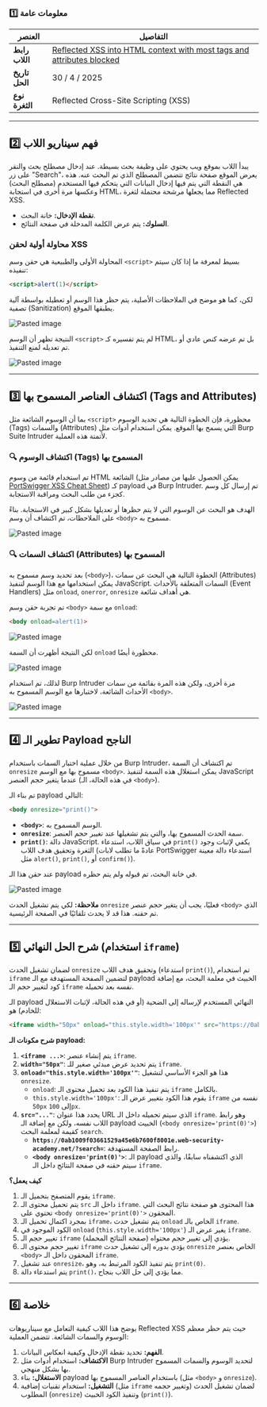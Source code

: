 ### 1️⃣ معلومات عامة

| العنصر         | التفاصيل                                                                                                                                                                                           |
| -------------- | -------------------------------------------------------------------------------------------------------------------------------------------------------------------------------------------------- |
| **رابط اللاب** | [Reflected XSS into HTML context with most tags and attributes blocked](https://portswigger.net/web-security/cross-site-scripting/contexts/lab-html-context-with-most-tags-and-attributes-blocked) |
| **تاريخ الحل** | 30 / 4 / 2025                                                                                                                                                                                      |
| **نوع الثغرة** | Reflected Cross-Site Scripting (XSS)                                                                                                                                                               |

---


## 2️⃣ فهم سيناريو اللاب

يبدأ اللاب بموقع ويب يحتوي على وظيفة بحث بسيطة. عند إدخال مصطلح بحث والنقر على زر "Search"، يعرض الموقع صفحة نتائج تتضمن المصطلح الذي تم البحث عنه. هذه هي النقطة التي يتم فيها إدخال البيانات التي يتحكم فيها المستخدم (مصطلح البحث) وعكسها مرة أخرى في استجابة HTML، مما يجعلها مرشحة محتملة لثغرة Reflected XSS.

- **نقطة الإدخال:** خانة البحث.
- **السلوك:** يتم عرض الكلمة المدخلة في صفحة النتائج.

### محاولة أولية لحقن XSS

المحاولة الأولى والطبيعية هي حقن وسم `<script>` بسيط لمعرفة ما إذا كان سيتم تنفيذه:

```html
<script>alert(1)</script>
```

لكن، كما هو موضح في الملاحظات الأصلية، يتم حظر هذا الوسم أو تعطيله بواسطة آلية تصفية (Sanitization) يطبقها الموقع.

![Pasted image](../images/Pasted%20image%2020250430175711.png)

النتيجة تظهر أن الوسم `<script>` لم يتم تفسيره كـ HTML، بل تم عرضه كنص عادي أو تم تعديله لمنع التنفيذ.

![Pasted image](../images/Pasted%20image%2020250430180155.png)

---

## 3️⃣ اكتشاف العناصر المسموح بها (Tags and Attributes)

بما أن الوسوم الشائعة مثل `<script>` محظورة، فإن الخطوة التالية هي تحديد الوسوم (Tags) والسمات (Attributes) التي يسمح بها الموقع. يمكن استخدام أدوات مثل Burp Suite Intruder لأتمتة هذه العملية.

### 🔍 اكتشاف الوسوم (Tags) المسموح بها

تم استخدام قائمة من وسوم HTML الشائعة (يمكن الحصول عليها من مصادر مثل [PortSwigger XSS Cheat Sheet](https://portswigger.net/web-security/cross-site-scripting/cheat-sheet)) كـ payload في Burp Intruder. تم إرسال كل وسم كجزء من طلب البحث ومراقبة الاستجابة.

الهدف هو البحث عن الوسوم التي لا يتم حظرها أو تعديلها بشكل كبير في الاستجابة. بناءً على الملاحظات، تم اكتشاف أن وسم `<body>` مسموح به.

![Pasted image](../images/Pasted%20image%2020250430182007.png)

### 🔍 اكتشاف السمات (Attributes) المسموح بها

بعد تحديد وسم مسموح به (`<body>`)، الخطوة التالية هي البحث عن سمات (Attributes) يمكن استخدامها مع هذا الوسم لتنفيذ JavaScript. السمات المتعلقة بالأحداث (Event Handlers) مثل `onload`, `onerror`, `onresize` هي أهداف شائعة.

تم تجربة حقن وسم `<body>` مع سمة `onload`:

```html
<body onload=alert(1)>
```

![Pasted image](../images/Pasted%20image%2020250430182331.png)

لكن النتيجة أظهرت أن السمة `onload` محظورة أيضًا.

![Pasted image](../images/Pasted%20image%2020250430182338.png)

لذلك، تم استخدام Burp Intruder مرة أخرى، ولكن هذه المرة بقائمة من سمات الأحداث الشائعة، لاختبارها مع الوسم المسموح به `<body>`.

![Pasted image](../images/Pasted%20image%2020250430182723.png)

---


## 4️⃣ تطوير الـ Payload الناجح

من خلال عملية اختبار السمات باستخدام Burp Intruder، تم اكتشاف أن السمة `onresize` مسموح بها مع الوسم `<body>`. يمكن استغلال هذه السمة لتنفيذ JavaScript عندما يتغير حجم العنصر (في هذه الحالة، الـ `<body>`).

تم بناء الـ payload التالي:

```html
<body onresize="print()">
```

- **`<body>`**: الوسم المسموح به.
- **`onresize`**: سمة الحدث المسموح بها، والتي يتم تشغيلها عند تغيير حجم العنصر.
- **`print()`**: دالة JavaScript. في سياق اللاب، استدعاء `print()` يكفي لإثبات وجود الثغرة وتحقيق هدف اللاب (عادةً ما تطلب لابات PortSwigger استدعاء دالة معينة مثل `alert()`, `print()`, أو `confirm()`).

عند حقن هذا الـ payload في خانة البحث، تم قبوله ولم يتم حظره.

![Pasted image](../images/Pasted%20image%2020250430182914.png)

**ملاحظة:** لكي يتم تشغيل الحدث `onresize` فعليًا، يجب أن يتغير حجم عنصر `<body>` الذي تم حقنه. هذا قد لا يحدث تلقائيًا في الصفحة الرئيسية.

---

## 5️⃣ شرح الحل النهائي (استخدام `iframe`)

لضمان تشغيل الحدث `onresize` وتحقيق هدف اللاب (استدعاء `print()`), تم استخدام `iframe` لتضمين الصفحة المستهدفة مع الـ payload الخبيث في معلمة البحث، مع إضافة كود لتغيير حجم الـ `iframe` نفسه بعد تحميله.

الـ payload النهائي المستخدم لإرساله إلى الضحية (أو في هذه الحالة، لإثبات الاستغلال للخادم) هو:

```html
<iframe width="50px" onload="this.style.width='100px'" src="https://0ab1009f03661529a45e6b7600f8001e.web-security-academy.net/?search=<body onresize='print(0)'>"></iframe>
```

**شرح مكونات الـ payload:**

1.  **`<iframe ...>`**: يتم إنشاء عنصر `iframe`.
2.  **`width="50px"`**: يتم تحديد عرض مبدئي صغير للـ `iframe`.
3.  **`onload="this.style.width='100px'"`**: هذا هو الجزء الأساسي لتشغيل `onresize`. 
    *   `onload`: يتم تنفيذ هذا الكود بعد تحميل محتوى الـ `iframe` بالكامل.
    *   `this.style.width='100px'`: يقوم هذا الكود بتغيير عرض الـ `iframe` نفسه من `50px` إلى `100px`.
4.  **`src="..."`**: يحدد هذا عنوان URL الذي سيتم تحميله داخل الـ `iframe`. وهو رابط اللاب نفسه، ولكن مع إضافة الـ payload الخبيث (`<body onresize='print(0)'>`) كقيمة لمعلمة البحث `search`.
    *   **`https://0ab1009f03661529a45e6b7600f8001e.web-security-academy.net/?search=`**: رابط الصفحة المستهدفة.
    *   **`<body onresize='print(0)'>`**: الـ payload الذي اكتشفناه سابقًا، والذي سيتم حقنه في صفحة النتائج داخل الـ `iframe`.

**كيف يعمل؟**

1.  يقوم المتصفح بتحميل الـ `iframe`.
2.  يتم تحميل محتوى الـ `src` داخل الـ `iframe`. هذا المحتوى هو صفحة نتائج البحث التي تحتوي على `<body onresize='print(0)'>` المحقون.
3.  بمجرد اكتمال تحميل الـ `iframe`، يتم تشغيل حدث `onload` الخاص بالـ `iframe`.
4.  الكود الموجود في `onload` (`this.style.width='100px'`) يغير عرض الـ `iframe`.
5.  تغيير حجم الـ `iframe` يؤدي إلى تغيير حجم محتواه (صفحة النتائج المحملة).
6.  تغيير حجم محتوى الـ `iframe` يؤدي بدوره إلى تشغيل حدث `onresize` الخاص بعنصر `<body>` المحقون داخل الـ `iframe`.
7.  عند تشغيل `onresize`، يتم تنفيذ الكود المرتبط به، وهو `print(0)`.
8.  يتم استدعاء دالة `print()`، مما يؤدي إلى حل اللاب بنجاح.

---

## 6️⃣ خلاصة

يوضح هذا اللاب كيفية التعامل مع سيناريوهات Reflected XSS حيث يتم حظر معظم الوسوم والسمات الشائعة. تتضمن العملية:

1.  **الفهم:** تحديد نقطة الإدخال وكيفية انعكاس البيانات.
2.  **الاكتشاف:** استخدام أدوات مثل Burp Intruder لتحديد الوسوم والسمات المسموح بها بشكل منهجي.
3.  **الاستغلال:** بناء payload باستخدام العناصر المسموح بها (مثل `<body>` و `onresize`).
4.  **التشغيل:** استخدام تقنيات إضافية (مثل `iframe` وتغيير حجمه) لضمان تشغيل الحدث المطلوب (`onresize`) وتنفيذ الكود الخبيث (`print()`).

